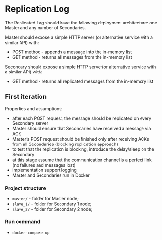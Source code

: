 # Replication Log

The Replicated Log should have the following deployment architecture: one Master and any number of Secondaries.

Master should expose a simple HTTP server (or alternative service with a similar API) with: 
- POST method - appends a message into the in-memory list
- GET method - returns all messages from the in-memory list

Secondary should expose a simple  HTTP server(or alternative service with a similar API)  with:
- GET method - returns all replicated messages from the in-memory list

## First iteration

Properties and assumptions:
 - after each POST request, the message should be replicated on every Secondary server 
 - Master should ensure that Secondaries have received a message via ACK 
 - Master’s POST request should be finished only after receiving ACKs from all Secondaries (blocking replication approach)
 - to test that the replication is blocking, introduce the delay/sleep on the Secondary
 - at this stage assume that the communication channel is a perfect link (no failures and messages lost)
 - implementation support logging 
 - Master and Secondaries run in Docker

### Project structure
 - `master/` - folder for Master node;
 - `slave_1/` - folder for Secondary 1 node;
 - `slave_2/` - folder for Secondary 2 node;

### Run command
 - `docker-compose up`
